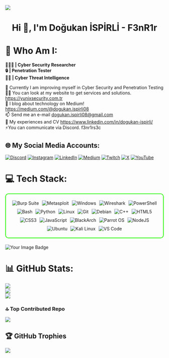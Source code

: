 [![](https://visitcount.itsvg.in/api?id=f3nr1rs3c&icon=1&color=4)](https://visitcount.itsvg.in)
<h1 align="center">Hi 👋, I'm Doğukan İSPİRLİ - F3nR1r</h1>

# 💫 Who Am I:

<div align=left>
        <p>
            <strong>
                👨🏻‍💻 | Cyber Security Researcher<br>
                🔒 | Penetration Tester<br>
                🥷🏻 | Cyber Threat Intelligence <br>
            </strong>
        </p>
        

🌱 Currently I am improving myself in Cyber ​​Security and Penetration Testing
<br>👨‍💻 You can look at my website to get services and solutions. https://yunixsecurity.com.tr
<br>📝 I blog about technology on Medium! https://medium.com/@dogukan.ispirli08
<br>📫 Send me an e-mail dogukan.ispirli08@gmail.com
<br>📄 My experiences and CV https://www.linkedin.com/in/dogukan-ispirli/
<br>⚡You can communicate via Discord. f3nr1rs3c


## 🌐 My Social Media Accounts:
[![Discord](https://img.shields.io/badge/Discord-%237289DA.svg?logo=discord&logoColor=white)](https://discord.gg/366269130850041856) [![Instagram](https://img.shields.io/badge/Instagram-%23E4405F.svg?logo=Instagram&logoColor=white)](https://instagram.com/dogukan.ispirli) [![LinkedIn](https://img.shields.io/badge/LinkedIn-%230077B5.svg?logo=linkedin&logoColor=white)](https://linkedin.com/in/dogukan-ispirli) [![Medium](https://img.shields.io/badge/Medium-12100E?logo=medium&logoColor=white)](https://medium.com/@dogukan.ispirli) [![Twitch](https://img.shields.io/badge/Twitch-%239146FF.svg?logo=Twitch&logoColor=white)](https://twitch.tv/f3nr1rs3c) [![X](https://img.shields.io/badge/X-black.svg?logo=X&logoColor=white)](https://x.com/dogukantispirli) [![YouTube](https://img.shields.io/badge/YouTube-%23FF0000.svg?logo=YouTube&logoColor=white)](https://youtube.com/@UCMd3vznbsm01maDLJRJrRXw)         


# 💻 Tech Stack:
<div style="border: 2px solid #22F700; border-radius: 10px; padding: 20px; margin-bottom: 20px;">
  <div align="left" style="display: flex; flex-wrap: wrap; justify-content: center; gap: 10px;">
      <img src="https://img.shields.io/badge/Burp_Suite-FF6633?style=for-the-badge&logo=burp-suite&color=000000" alt="Burp Suite" />
      <img src="https://img.shields.io/badge/Metasploit-008C8C?style=for-the-badge&logo=metasploit&color=000000" alt="Metasploit" />
      <img src="https://img.shields.io/badge/-Windows-000000?style=for-the-badge&logo=windows" alt="Windows" />
      <img src="https://img.shields.io/badge/Wireshark-009639?style=for-the-badge&logo=wireshark&color=000000" alt="Wireshark" />
      <img src="https://img.shields.io/badge/-PowerShell-000000?style=for-the-badge&logo=powershell&logoColor=white" alt="PowerShell" />
      <img src="https://img.shields.io/badge/Bash-4EAA25?style=for-the-badge&logo=gnu-bash&color=000000" alt="Bash" />
      <img src="https://img.shields.io/badge/Python-3776AB?style=for-the-badge&logo=python&color=000000" alt="Python" />
      <img src="https://img.shields.io/badge/Linux-FCC624?style=for-the-badge&logo=linux&color=000000" alt="Linux" />
      <img src="https://img.shields.io/badge/Git-F05032?style=for-the-badge&logo=git&color=000000" alt="Git" />
      <img src="https://img.shields.io/badge/Debian-D70A53?style=for-the-badge&logo=debian&color=000000" alt="Debian" />
      <img src="https://img.shields.io/badge/C%2B%2B-F34B7F?style=for-the-badge&logo=c%2B%2B&color=000000" alt="C++" />
      <img src="https://img.shields.io/badge/HTML5-5D4B6C?style=for-the-badge&logo=html5&color=000000" alt="HTML5" />
      <img src="https://img.shields.io/badge/CSS3-2965F1?style=for-the-badge&logo=css3&color=000000" alt="CSS3" />
      <img src="https://img.shields.io/badge/JavaScript-F7DF1E?style=for-the-badge&logo=javascript&color=000000" alt="JavaScript" />
      <img src="https://img.shields.io/badge/BlackArch-0A0A0A?style=for-the-badge&logo=blackarch&color=000000" alt="BlackArch" />
      <img src="https://img.shields.io/badge/Parrot_OS-2E8E8F?style=for-the-badge&logo=parrot&color=000000" alt="Parrot OS" />
      <img src="https://img.shields.io/badge/Node.js-8CC84C?style=for-the-badge&logo=node.js&color=000000" alt="NodeJS" />
      <img src="https://img.shields.io/badge/Ubuntu-E95420?style=for-the-badge&logo=ubuntu&color=000000" alt="Ubuntu" />
      <img src="https://img.shields.io/badge/Kali_Linux-557C94?style=for-the-badge&logo=kali-linux&color=000000" alt="Kali Linux" />
      <img src="https://img.shields.io/badge/VS_Code-007ACC?style=for-the-badge&logo=visual-studio-code&color=000000" alt="VS Code" />
  </div>
</div>
<img src="https://tryhackme-badges.s3.amazonaws.com/F3nR1r.png" alt="Your Image Badge" />


# 📊 GitHub Stats:
![](https://github-readme-stats.vercel.app/api?username=f3nr1rs3c&theme=radical&hide_border=false&include_all_commits=true&count_private=false)<br/>
![](https://github-readme-streak-stats.herokuapp.com/?user=f3nr1rs3c&theme=radical&hide_border=false)<br/>
![](https://github-readme-stats.vercel.app/api/top-langs/?username=f3nr1rs3c&theme=radical&hide_border=false&include_all_commits=true&count_private=false&layout=compact)


### 🔝 Top Contributed Repo
![](https://github-contributor-stats.vercel.app/api?username=f3nr1rs3c&limit=5&theme=radical&combine_all_yearly_contributions=true)


## 🏆 GitHub Trophies
![](https://github-profile-trophy.vercel.app/?username=f3nr1rs3c&theme=radical&no-frame=false&no-bg=false&margin-w=4)
